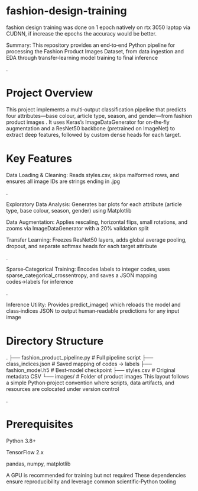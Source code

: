 # fashion-design-training
fashion design training was done on 1 epoch natively on rtx 3050 laptop via CUDNN, if increase the epochs the accuracy would be better.

 Summary: This repository provides an end‑to‑end Python pipeline for processing the Fashion Product Images Dataset, from data ingestion and EDA through transfer‑learning model training to final inference 

.

# Project Overview
This project implements a multi‑output classification pipeline that predicts four attributes—base colour, article type, season, and gender—from fashion product images . It uses Keras’s ImageDataGenerator for on‑the‑fly augmentation and a ResNet50 backbone (pretrained on ImageNet) to extract deep features, followed by custom dense heads for each target.

# Key Features
Data Loading & Cleaning: Reads styles.csv, skips malformed rows, and ensures all image IDs are strings ending in .jpg 

.

Exploratory Data Analysis: Generates bar plots for each attribute (article type, base colour, season, gender) using Matplotlib 


Data Augmentation: Applies rescaling, horizontal flips, small rotations, and zooms via ImageDataGenerator with a 20% validation split 


Transfer Learning: Freezes ResNet50 layers, adds global average pooling, dropout, and separate softmax heads for each target attribute 

.

Sparse‑Categorical Training: Encodes labels to integer codes, uses sparse_categorical_crossentropy, and saves a JSON mapping codes→labels for inference 


.

 Inference Utility: Provides predict_image() which reloads the model and class‑indices JSON to output human‑readable predictions for any input image 


# Directory Structure

.
├── fashion_product_pipeline.py   # Full pipeline script
├── class_indices.json            # Saved mapping of codes → labels
├── fashion_model.h5              # Best‑model checkpoint
├── styles.csv                    # Original metadata CSV
└── images/                       # Folder of product images
This layout follows a simple Python‑project convention where scripts, data artifacts, and resources are colocated under version control 

.

# Prerequisites
Python 3.8+

TensorFlow 2.x

pandas, numpy, matplotlib

A GPU is recommended for training but not required
These dependencies ensure reproducibility and leverage common scientific‑Python tooling 

